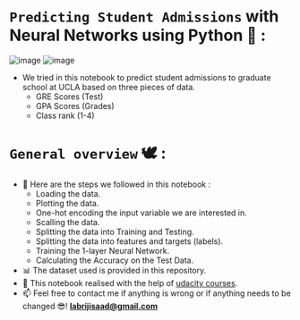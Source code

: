 # `Predicting Student Admissions` with Neural Networks using Python 🐍 :

![image](https://user-images.githubusercontent.com/74627083/156024621-28392766-8964-40a7-b623-d5544d622e41.png)
![image](https://user-images.githubusercontent.com/74627083/156024840-0fe23627-d5e4-48d8-ae01-b2ed06e689b5.png)


 - We tried in this notebook to predict student admissions to graduate school at UCLA based on three pieces of data.
   - GRE Scores (Test)
   - GPA Scores (Grades)
   - Class rank (1-4)
# `General overview` 🕊️ :
 - 👣 Here are the steps we followed in this notebook :
   - Loading the data.
   - Plotting the data.
   - One-hot encoding the input variable we are interested in.
   - Scalling the data.
   - Splitting the data into Training and Testing.
   - Splitting the data into features and targets (labels).
   - Training the 1-layer Neural Network.
   - Calculating the Accuracy on the Test Data.
 - 📊 The dataset used is provided in this repository.
 - 🙌 This notebook realised with the help of [udacity courses](https://www.udacity.com/).
 - 📫 Feel free to contact me if anything is wrong or if anything needs to be changed 😎!  **labrijisaad@gmail.com**

